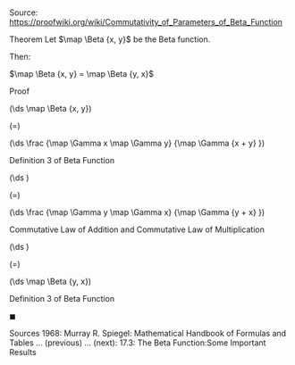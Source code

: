 # 

Source: https://proofwiki.org/wiki/Commutativity_of_Parameters_of_Beta_Function

Theorem
Let $\map \Beta {x, y}$ be the Beta function.

Then:

$\map \Beta {x, y} = \map \Beta {y, x}$


Proof













\(\ds \map \Beta {x, y}\)

\(=\)







\(\ds \frac {\map \Gamma x \map \Gamma y} {\map \Gamma {x + y} }\)





Definition 3 of Beta Function














\(\ds \)

\(=\)







\(\ds \frac {\map \Gamma y \map \Gamma x} {\map \Gamma {y + x} }\)





Commutative Law of Addition and Commutative Law of Multiplication














\(\ds \)

\(=\)







\(\ds \map \Beta {y, x}\)





Definition 3 of Beta Function



$\blacksquare$


Sources
1968: Murray R. Spiegel: Mathematical Handbook of Formulas and Tables ... (previous) ... (next): $17.3$: The Beta Function:Some Important Results




